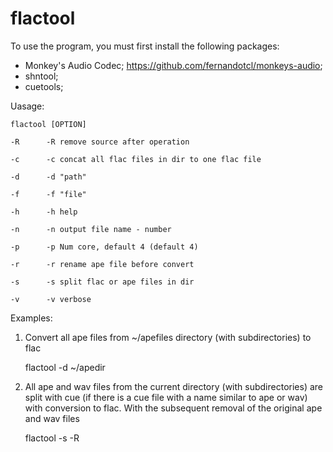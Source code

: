 # flactool

To use the program, you must first install the following packages:
- Monkey's Audio Codec; https://github.com/fernandotcl/monkeys-audio;
- shntool;
- cuetools;

Uasage:

    flactool [OPTION] 

    -R      -R remove source after operation

    -c	    -c concat all flac files in dir to one flac file

    -d      -d "path"

    -f   	-f "file"

    -h	    -h help

    -n	    -n output file name - number

    -p   	-p Num core, default 4 (default 4)

    -r	    -r rename ape file before convert

    -s	    -s split flac or ape files in dir

    -v	    -v verbose

Examples:
1. Convert all ape files from ~/apefiles directory (with subdirectories) to flac

    flactool -d ~/apedir 

2. All ape and wav files from the current directory (with subdirectories) are split with cue (if there is a cue file with a name similar to ape or wav) with conversion to flac. With the subsequent removal of the original ape and wav files

    flactool -s -R